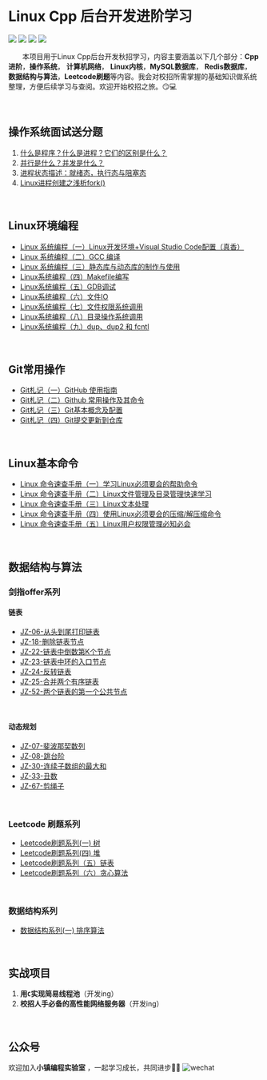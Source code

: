 # Linux Cpp 后台开发进阶学习

[![](https://img.shields.io/github/stars/cotecsz/Linux-Cpp-Development-Advanced-Learning.svg)](https://github.com/cotecsz/Linux-Cpp-Development-Advanced-Learning/stargazers)
[![](https://img.shields.io/github/issues/cotecsz/Linux-Cpp-Development-Advanced-Learning.svg)](https://github.com/cotecsz/Linux-Cpp-Development-Advanced-Learning/issues)
[![](https://img.shields.io/github/forks/cotecsz/Linux-Cpp-Development-Advanced-Learning.svg)](https://github.com/cotecsz/Linux-Cpp-Development-Advanced-Learning/network) 
[![](https://img.shields.io/badge/wechat-微信交流-orange)](#公众号) 


&emsp;&emsp;本项目用于Linux Cpp后台开发秋招学习，内容主要涵盖以下几个部分：**Cpp进阶**，**操作系统**， **计算机网络**， **Linux内核**，**MySQL数据库**， **Redis数据库**， **数据结构与算法**，**Leetcode刷题**等内容。我会对校招所需掌握的基础知识做系统整理，方便后续学习与查阅。欢迎开始校招之旅。:smirk::computer:

&emsp;

## 操作系统面试送分题

1. [什么是程序？什么是进程？它们的区别是什么？](https://blog.csdn.net/DreamRE/article/details/111894563)
2. [并行是什么？并发是什么？](https://blog.csdn.net/DreamRE/article/details/111935450)
3. [进程状态描述：就绪态，执行态与阻塞态](https://blog.csdn.net/DreamRE/article/details/111936526)
4. [Linux进程创建之浅析fork()](https://blog.csdn.net/DreamRE/article/details/111997604)



&emsp;

## Linux环境编程

- [Linux 系统编程（一）Linux开发环境+Visual Studio Code配置（真香）](https://blog.csdn.net/DreamRE/article/details/110456374)
- [Linux 系统编程（二）GCC 编译](https://blog.csdn.net/DreamRE/article/details/110495630)
- [Linux 系统编程（三）静态库与动态库的制作与使用](https://blog.csdn.net/DreamRE/article/details/110498256)
- [Linux系统编程（四）Makefile编写](https://blog.csdn.net/DreamRE/article/details/110931656)
- [Linux系统编程（五）GDB调试](https://blog.csdn.net/DreamRE/article/details/111111626)
- [Linux系统编程（六）文件IO](https://blog.csdn.net/DreamRE/article/details/111403080)
- [Linux系统编程（七）文件权限系统调用](https://blog.csdn.net/DreamRE/article/details/111537051)
- [Linux系统编程（八）目录操作系统调用](https://blog.csdn.net/DreamRE/article/details/111542237)
- [Linux系统编程（九）dup、dup2 和 fcntl](https://blog.csdn.net/DreamRE/article/details/111587698)



&emsp;

## Git常用操作

- [Git札记（一）GitHub 使用指南](https://blog.csdn.net/DreamRE/article/details/111809098)
- [Git札记（二）Github 常用操作及其命令](https://blog.csdn.net/DreamRE/article/details/111813904)
- [Git札记（三）Git基本概念及配置](https://blog.csdn.net/DreamRE/article/details/111814819)
- [Git札记（四）Git提交更新到仓库](https://blog.csdn.net/DreamRE/article/details/111815300)

&emsp;

## Linux基本命令

- [Linux 命令速查手册（一）学习Linux必须要会的帮助命令](https://blog.csdn.net/DreamRE/article/details/111873668)
- [Linux 命令速查手册（二）Linux文件管理及目录管理快速学习](https://blog.csdn.net/DreamRE/article/details/111873762)
- [Linux 命令速查手册（三）Linux文本处理](https://blog.csdn.net/DreamRE/article/details/111873844)
- [Linux 命令速查手册（四）使用Linux必须要会的压缩/解压缩命令](https://blog.csdn.net/DreamRE/article/details/111873943)
- [Linux 命令速查手册（五）Linux用户权限管理必知必会](https://blog.csdn.net/DreamRE/article/details/111873997)



&emsp;
## 数据结构与算法
### 剑指offer系列
#### 链表
- [JZ-06-从头到尾打印链表](https://blog.csdn.net/DreamRE/article/details/110516674)
- [JZ-18-删除链表节点](https://blog.csdn.net/DreamRE/article/details/110517117)
- [JZ-22-链表中倒数第K个节点](https://blog.csdn.net/DreamRE/article/details/110526193)
- [JZ-23-链表中环的入口节点](https://blog.csdn.net/DreamRE/article/details/110527000)
- [JZ-24-反转链表](https://blog.csdn.net/DreamRE/article/details/110527358)
- [JZ-25-合并两个有序链表](https://blog.csdn.net/DreamRE/article/details/110527820)
- [JZ-52-两个链表的第一个公共节点](https://blog.csdn.net/DreamRE/article/details/110451119)

&emsp;
#### 动态规划
- [JZ-07-斐波那契数列](https://blog.csdn.net/DreamRE/article/details/111824740)
- [JZ-08-跳台阶](https://blog.csdn.net/DreamRE/article/details/111825310)
- [JZ-30-连续子数组的最大和](https://blog.csdn.net/DreamRE/article/details/111824674)
- [JZ-33-丑数](https://blog.csdn.net/DreamRE/article/details/111825398)
- [JZ-67-剪绳子](https://blog.csdn.net/DreamRE/article/details/111825514)

&emsp;
### Leetcode 刷题系列
- [Leetcode刷题系列(一) 树](https://blog.csdn.net/DreamRE/article/details/110150717)
- [Leetcode刷题系列(四) 堆](https://blog.csdn.net/DreamRE/article/details/110149991)
- [Leetcode刷题系列（五）链表](https://blog.csdn.net/DreamRE/article/details/110250664)
- [Leetcode刷题系列（六）贪心算法](https://blog.csdn.net/DreamRE/article/details/110880546)

&emsp;
### 数据结构系列
- [数据结构系列(一) 排序算法](https://blog.csdn.net/DreamRE/article/details/110205687)


&emsp;
## 实战项目
1. **用`C`实现简易线程池**（开发ing）
2. **校招人手必备的高性能网络服务器**（开发ing）

&emsp;
## 公众号 ## 
欢迎加入**小镇编程实验室** ，一起学习成长，共同进步:wave::wave:
![wechat](https://github.com/cotecsz/Linux-Cpp-Development-Advanced-Learning/blob/master/images/wechat.png)

